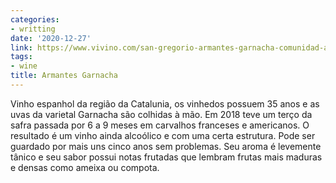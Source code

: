 ```yaml
---
categories:
- writting
date: '2020-12-27'
link: https://www.vivino.com/san-gregorio-armantes-garnacha-comunidad-autnoma-de-catalua-red-wine/w/8803983?year=2018
tags:
- wine
title: Armantes Garnacha
---
```


Vinho espanhol da região da Catalunia, os vinhedos possuem 35 anos e as uvas da varietal Garnacha são colhidas à mão. Em 2018 teve um terço da safra passada por 6 a 9 meses em carvalhos franceses e americanos. O resultado é um vinho ainda alcoólico e com uma certa estrutura. Pode ser guardado por mais uns cinco anos sem problemas. Seu aroma é levemente tânico e seu sabor possui notas frutadas que lembram frutas mais maduras e densas como ameixa ou compota.